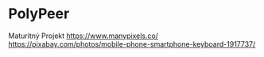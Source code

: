 # PolyPeer
Maturitný Projekt
https://www.manypixels.co/
https://pixabay.com/photos/mobile-phone-smartphone-keyboard-1917737/
